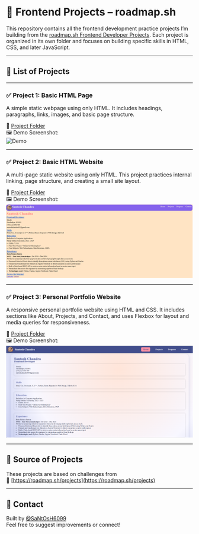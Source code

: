 # 🚀 Frontend Projects – roadmap.sh

This repository contains all the frontend development practice projects I’m building from the [roadmap.sh Frontend Developer Projects](https://roadmap.sh/projects). Each project is organized in its own folder and focuses on building specific skills in HTML, CSS, and later JavaScript.

---

## 📁 List of Projects

---

### ✅ Project 1: Basic HTML Page

A simple static webpage using only HTML. It includes headings, paragraphs, links, images, and basic page structure.

📂 [Project Folder](./Project%201%20Basic%20Html%20Page)  
🖼️ Demo Screenshot:  
![Demo](./Project%201%20Basic%20Html%20Page/assets/demo.png)

---

### ✅ Project 2: Basic HTML Website

A multi-page static website using only HTML. This project practices internal linking, page structure, and creating a small site layout.

📂 [Project Folder](./Project%202%20Basic%20Html%20Website)  
🖼️ Demo Screenshot:  
![Demo](./Project%202%20Basic%20Html%20Website/assets/demo.png)

---

### ✅ Project 3: Personal Portfolio Website

A responsive personal portfolio website using HTML and CSS. It includes sections like About, Projects, and Contact, and uses Flexbox for layout and media queries for responsiveness.

📂 [Project Folder](./Project%203%20Personal%20portfolio)  
🖼️ Demo Screenshot:  
![Demo](./Project%203%20Personal%20portfolio/assets/demo.png)

---

## 📌 Source of Projects

These projects are based on challenges from  
🔗 [https://roadmap.sh/projects](https://roadmap.sh/projects)

---

## 📮 Contact

Built by [@SaNtOsH6099](https://github.com/SaNtOsH6099)  
Feel free to suggest improvements or connect!
